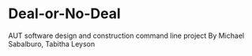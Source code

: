 # Deal-or-No-Deal

AUT software design and construction command line project
By Michael Sabalburo, Tabitha Leyson
